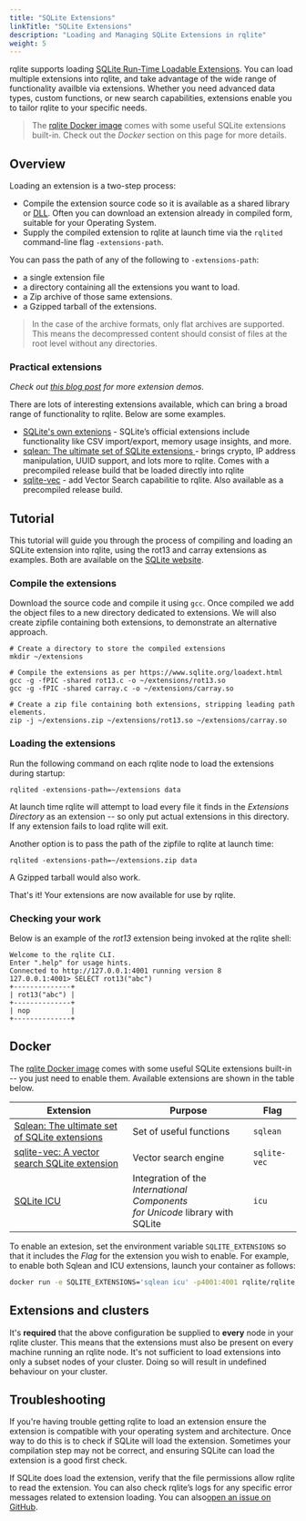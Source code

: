 ```yaml
---
title: "SQLite Extensions"
linkTitle: "SQLite Extensions"
description: "Loading and Managing SQLite Extensions in rqlite"
weight: 5
---
```

rqlite supports loading [SQLite Run-Time Loadable Extensions](https://www.sqlite.org/loadext.html). You can load multiple extensions into rqlite, and take advantage of the wide range of functionality availble via extensions. Whether you need advanced data types, custom functions, or new search capabilities, extensions enable you to tailor rqlite to your specific needs.
>The [rqlite Docker image](https://hub.docker.com/r/rqlite/rqlite/) comes with some useful SQLite extensions built-in. Check out the _Docker_ section on this page for more details.

## Overview
Loading an extension is a two-step process:
- Compile the extension source code so it is available as a shared library or [DLL](https://en.wikipedia.org/wiki/Dynamic-link_library). Often you can download an extension already in compiled form, suitable for your Operating System.
- Supply the compiled extension to rqlite at launch time via the `rqlited` command-line flag `-extensions-path`.

You can pass the path of any of the following to `-extensions-path`:
- a single extension file
- a directory containing all the extensions you want to load.
- a Zip archive of those same extensions.
- a Gzipped tarball of the extensions.

>In the case of the archive formats, only flat archives are supported. This means the decompressed content should consist of files at the root level without any directories.

### Practical extensions
_Check out [this blog post](https://www.philipotoole.com/rqlite-8-27-loadable-sqlite-extensions-support/) for more extension demos._

There are lots of interesting extensions available, which can bring a broad range of functionality to rqlite. Below are some examples.
- [SQLite's own extenions](https://sqlite.org/src/dir?ci=trunk&name=ext/misc) - SQLite’s official extensions include functionality like CSV import/export, memory usage insights, and more.
- [sqlean: The ultimate set of SQLite extensions ](https://github.com/nalgeon/sqlean) - brings crypto, IP address manipulation, UUID support, and lots more to rqlite. Comes with a precompiled release build that be loaded directly into rqlite
- [sqlite-vec](https://github.com/asg017/sqlite-vec) - add Vector Search capabilitie to rqlite. Also available as a precompiled release build.

## Tutorial
This tutorial will guide you through the process of compiling and loading an SQLite extension into rqlite, using the rot13 and carray extensions as examples. Both are available on the [SQLite website](https://www.sqlite.org/src/file/ext/misc).

### Compile the extensions
Download the source code and compile it using `gcc`. Once compiled we add the object files to a new directory dedicated to extensions. We will also create zipfile containing both extensions, to demonstrate an alternative approach.
```
# Create a directory to store the compiled extensions
mkdir ~/extensions

# Compile the extensions as per https://www.sqlite.org/loadext.html
gcc -g -fPIC -shared rot13.c -o ~/extensions/rot13.so
gcc -g -fPIC -shared carray.c -o ~/extensions/carray.so

# Create a zip file containing both extensions, stripping leading path elements.
zip -j ~/extensions.zip ~/extensions/rot13.so ~/extensions/carray.so
```

### Loading the extensions
Run the following command on each rqlite node to load the extensions during startup:
```
rqlited -extensions-path=~/extensions data
```
At launch time rqlite will attempt to load every file it finds in the _Extensions Directory_ as an extension -- so only put actual extensions in this directory. If any extension fails to load rqlite will exit.

Another option is to pass the path of the zipfile to rqlite at launch time:
```
rqlited -extensions-path=~/extensions.zip data
```
A Gzipped tarball would also work.

That's it! Your extensions are now available for use by rqlite.

### Checking your work
Below is an example of the _rot13_ extension being invoked at the rqlite shell:
```
Welcome to the rqlite CLI.
Enter ".help" for usage hints.
Connected to http://127.0.0.1:4001 running version 8
127.0.0.1:4001> SELECT rot13("abc")
+--------------+
| rot13("abc") |
+--------------+
| nop          |
+--------------+
```

## Docker
The [rqlite Docker image](https://hub.docker.com/r/rqlite/rqlite/) comes with some useful SQLite extensions built-in -- you just need to enable them. Available extensions are shown in the table below.

| Extension | Purpose | Flag |
|-----------------|-----------------|-----------------|
| [Sqlean: The ultimate set of SQLite extensions](https://github.com/nalgeon/sqlean) | Set of useful functions | `sqlean` |
| [sqlite-vec: A vector search SQLite extension](https://github.com/asg017/sqlite-vec) | Vector search engine | `sqlite-vec` |
| [SQLite ICU](https://sqlite.org/src/dir/ext/icu) | Integration of the _International Components<br>for Unicode_ library with SQLite | `icu` |
  
To enable an extesion, set the environment variable `SQLITE_EXTENSIONS` so that it includes the _Flag_ for the extension you wish to enable. For example, to enable both Sqlean and ICU extensions, launch your container as follows:
```bash
docker run -e SQLITE_EXTENSIONS='sqlean icu' -p4001:4001 rqlite/rqlite
```

## Extensions and clusters
It's **required** that the above configuration be supplied to **every** node in your rqlite cluster. This means that the extensions must also be present on every machine running an rqlite node. It's not sufficient to load extensions into only a subset nodes of your cluster. Doing so will result in undefined behaviour on your cluster.

## Troubleshooting
If you're having trouble getting rqlite to load an extension ensure the extension is compatible with your operating system and architecture. Once way to do this is to check if SQLite will load the extension. Sometimes your compilation step may not be correct, and ensuring SQLite can load the extension is a good first check.

If SQLite does load the extension, verify that the file permissions allow rqlite to read the extension. You can also check rqlite’s logs for any specific error messages related to extension loading. You can also[open an issue on GitHub](https://github.com/rqlite/rqlite/issues).
